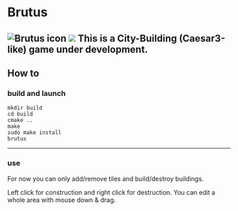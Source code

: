# Brutus
![Brutus icon](https://cdn.rawgit.com/paul-arg/brutus-game/f4453d80/data/icons/64x64/brutus.svg)
<img src="https://cdn.rawgit.com/paul-arg/brutus-game/f4453d80/data/icons/64x64/brutus.svg">
This is a City-Building (Caesar3-like) game under development.
---
## How to
### build and launch
    mkdir build
    cd build
    cmake ..
    make
    sudo make install
    brutus
---
### use
For now you can only add/remove tiles and build/destroy buildings.

Left click for construction and right click for destruction. You can edit a whole area with mouse down & drag.
